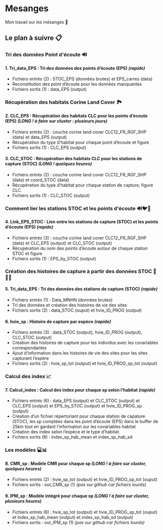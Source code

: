 # Mesanges
Mon travail sur les mésanges :baby_chick:

## Le plan à suivre :clipboard:

### Tri des données Point d'écoute :loud_sound:

#### 1.	Tri_data_EPS : Tri des données des points d’écoute (EPS) _(rapide)_
*	Fichiers entrés (2) : STOC_EPS (données brutes) et EPS_carres (data)
*	Reconstitution des point d’écoute pour les données manquantes
*	Fichiers sortis (1) : data_EPS (output)

### Récupération des habitats Corine Land Cover :national_park:

#### 2.	CLC_EPS : Récupération des habitats CLC pour les points d’écoute (EPS) _(LONG ! à faire sur cluster : plusieurs jours)_
* Fichiers entrés (2) : couche corine land cover CLC12_FR_RGF_SHP (data) et data_EPS (output)
* Récupération du type d’habitat pour chaque point d’écoute et figure
* Fichiers sortis (1) : CLC_EPS (output) 

#### 3.	CLC_STOC : Récupération des habitats CLC pour les stations de capture (STOC) _(LONG ! quelques heures)_
* Fichiers entrés (2) : couche corine land cover CLC12_FR_RGF_SHP (data) et coord_STOC (data)
* Récupération du type d’habitat pour chaque station de capture, figure CLC 
* Fichiers sortis (1) : CLC_STOC (output) 

### Comment lier les stations STOC et les points d'écoute :loud_sound::bird::deciduous_tree:

#### 4.	Link_EPS_STOC : Lien entre les stations de capture (STOC) et les points d’écoute (EPS) _(rapide)_
*	Fichiers entrés (3) : couche corine land cover CLC12_FR_RGF_SHP (data) et CLC_EPS (output) et CLC_STOC (output)
*	Récupération du nom des points d’écoute autour de chaque station STOC et figure
* Fichiers sortis (1) : EPS_by_STOC (output)

### Création des histoires de capture à partir des données STOC :hatching_chick::baby_chick::hatched_chick:

#### 5. Tri_data_EPS : Tri des données des stations de capture (STOC) _(rapide)_
* Fichiers entrés (1) : Data_MNHN (données brutes)
* Tri des données et création des histoires de vie des sites
* Fichiers sortis (2) : data_STOC (ouput) et hvie_ID_PROG (output)

#### 6.	hvie_sp : Histoire de capture par espèce _(rapide)_
* Fichiers entrés (3) : data_STOC (output), hvie_ID_PROG (output), CLC_STOC (output) 
* Création des histoires de capture pour les individus avec les covariables correspondantes
* Ajout d’information dans les histoires de vie des sites pour les sites capturant l’espère
*	Fichiers sortis (2) : hvie_sp_tot (output) et hvie_ID_PROG_sp_tot (output)

### Calcul des index :chart_with_upwards_trend:

#### 7. Calcul_index : Calcul des index pour chaque sp selon l’habitat _(rapide)_
* Fichiers entrés (6) : data_EPS (output) et CLC_STOC (output) et CLC_EPS (output) et EPS_by_STOC (output) et hvie_ID_PROG_sp (output)
* Création d’un fichier répertoriant pour chaque station de capature (STOC), les sp comptées dans les point d’écoute (EPS) dans le buffer de 25km tout en gardant     l’information sur les covariables habitat
*	Création des index selon l’espèce et le type d’habitat.
* Fichiers sortis (8) : index_sp_hab_mean et index_sp_hab_sd

### Les modèles :computer::bar_chart:

#### 8. CMR_sp : Modèle CMR pour chaque sp _(LONG ! à faire sur cluster, quelques heures)_
*	Fichiers entrés (2) : hvie_sp_tot (output) et hvie_ID_PROG_sp_tot (ouput) 
* Fichiers sortis : out_CMR_sp (1) _(pas sur github car fichiers lourds)_

#### 9.	IPM_sp : Modèle intégré pour chaque sp _(LONG ! à faire sur cluster, plusieurs heures)_
*	Fichiers entrés (6) : hvie_sp_tot (output) et hvie_ID_PROG_sp_tot (ouput) et index_sp_hab_mean (output) et index_sp_hab_sd (output)
* Fichiers sortis : out_IPM_sp (1) _(pas sur github car fichiers lourds)_


